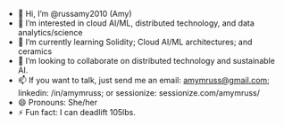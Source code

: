 - 👋 Hi, I’m @russamy2010 (Amy)
- 👀 I’m interested in cloud AI/ML, distributed technology, and data analytics/science
- 🌱 I’m currently learning Solidity; Cloud AI/ML architectures; and ceramics
- 💞️ I’m looking to collaborate on distributed technology and sustainable AI.
- 📫 If you want to talk, just send me an email: amymruss@gmail.com; linkedin: /in/amymruss; or sessionize: sessionize.com/amymruss/  
- 😄 Pronouns: She/her
- ⚡ Fun fact: I can deadlift 105lbs.

<!---
russamy2010/russamy2010 is a ✨ special ✨ repository because its `README.md` (this file) appears on your GitHub profile.
You can click the Preview link to take a look at your changes.
--->
